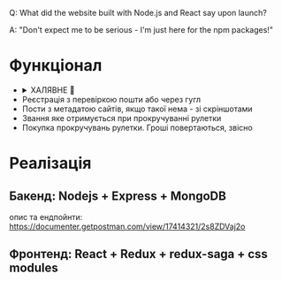 
Q: What did the website built with Node.js and React say upon launch?

A: "Don't expect me to be serious - I'm just here for the npm packages!"


# Функціонал
 
- <details><summary>ХАЛЯВНЕ 🍺</summary>Нагорода 50 грн за виконані завдання</details>
- Реєстрація з перевіркою пошти або через гугл
- Пости з метадатою сайтів, якщо такої нема - зі скріншотами
- Звання яке отримується при прокручуванні рулетки
- Покупка прокручувань рулетки. Гроші повертаються, звісно 


# Реалізація

## Бакенд: Nodejs + Express + MongoDB

опис та ендпойнти:
https://documenter.getpostman.com/view/17414321/2s8ZDVaj2o


## Фронтенд: React + Redux + redux-saga + css modules







